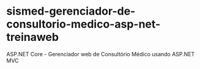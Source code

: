 # sismed-gerenciador-de-consultorio-medico-asp-net-treinaweb
ASP.NET Core - Gerenciador web de Consultório Médico usando ASP.NET MVC
